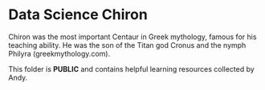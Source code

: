 # Data Science Chiron

Chiron was the most important Centaur in Greek mythology, famous for his teaching ability. He was the son of the Titan god Cronus and the nymph Philyra (greekmythology.com).

This folder is **PUBLIC** and contains helpful learning resources collected by Andy.
